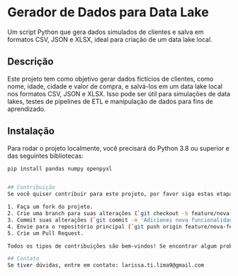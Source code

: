 # Gerador de Dados para Data Lake
Um script Python que gera dados simulados de clientes e salva em formatos CSV, JSON e XLSX, ideal para criação de um data lake local.

## Descrição
Este projeto tem como objetivo gerar dados fictícios de clientes, como nome, idade, cidade e valor de compra, e salvá-los em um data lake local nos formatos CSV, JSON e XLSX. Isso pode ser útil para simulações de data lakes, testes de pipelines de ETL e manipulação de dados para fins de aprendizado.

## Instalação
Para rodar o projeto localmente, você precisará do Python 3.8 ou superior e das seguintes bibliotecas:

```bash
pip install pandas numpy openpyxl


## Contribuição
Se você quiser contribuir para este projeto, por favor siga estas etapas:

1. Faça um fork do projeto.
2. Crie uma branch para suas alterações (`git checkout -b feature/nova-feature`).
3. Commit suas alterações (`git commit -m 'Adicionei nova funcionalidade'`).
4. Envie para o repositório principal (`git push origin feature/nova-feature`).
5. Crie um Pull Request.

Todos os tipos de contribuições são bem-vindos! Se encontrar algum problema, sinta-se à vontade para abrir uma issue.

## Contato
Se tiver dúvidas, entre em contato: larissa.ti.lima9@gmail.com





